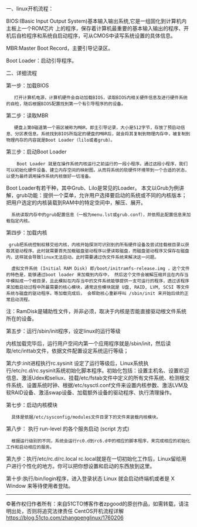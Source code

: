 一、linux开机流程：





   BIOS:(Basic Input Output System)基本输入输出系统,它是一组固化到计算机内主板上一个ROM芯片 上的程序，保存着计算机最重要的基本输入输出的程序、开机后自检程序和系统自启动程序，可从CMOS中读写系统设置的具体信息。

   MBR:Master Boot Record，主要引导记录区。

   Boot Loader：启动引导程序。



二、详细流程



第一步：加载BIOS

       打开计算机电源，计算机硬件会自动加载BIOS，读取BIOS内相关硬件信息及进行硬件系统的自检，随后根据BIOS配置找到第一个有引导程序的的设备。

第二步：读取MBR

       硬盘上第0磁道第一个扇区被称为MBR，即主引导记录，大小是512字节，存放了预启动信息、分区表信息。系统找到BIOS所指定的硬盘的MBR后，就会将其复制到物理内存中，被复制到物理内存的内容就是Boot Loader（lilo或者grub）。

第三步：启动Boot Loader

        Boot Loader 就是在操作系统内核运行之前运行的一段小程序。通过这段小程序，我们可以初始化硬件设备、建立内存空间的映射图，从而将系统的软硬件环境带到一个合适的状态，以便为最终调用操作系统内核做好一切准备。
Boot Loader有若干种，其中Grub、Lilo是常见的Loader。
本文以Grub为例讲解，grub功能：提供一个菜单，允许用户选择要启动的系统或不同的内核版本； 把用户选定的内核装载到RAM中的特定空间中，解压、展开。

      系统读取内存中的grub配置信息（一般为menu.lst或grub.conf），并依照此配置信息来加载指定内核。



第四步：加载内核

     grub把系统控制权移交给内核，内核开始探测可识别到的所有硬件设备及尝试挂载根目录以获取其驱动程序。此时就需要首先加载磁盘驱动程序以便读取磁盘，而磁盘驱动程序又保存在磁盘内，这样就会导致linux无法启动。此时需要通过伪文件系统来解决这一问题。
    
      虚拟文件系统 (Initial RAM Disk) 即/boot/initramfs-release.img ，这个文件的特色是，能够通过boot loader 来加载到内存中， 然后这个文件会被解压缩并且在内存当中模拟成一个根目录，且此模拟在内存当中的文件系统能够提供一支可运行的程序，透过该程序来加载启动过程中所最需要的核心模块，通常这些模块就是 U盘, RAID, LVM, SCSI 等文件系统与磁盘的驱动程序。等加载完成后， 会帮助核心重新呼叫 /sbin/init 来开始后续的正常启动流程。

 注：RamDisk是辅助性文件，并非必须，取决于内核是否能直接驱动根文件系统所在的设备。



第五步：运行/sbin/init程序，设定linux的运行等级

   内核加载完毕后，运行用户空间内第一个应用程序就是/sbin/init，然后读取/etc/inttab文件，依据文件配置设定系统运行等级；



第六步:init进程执行rc.sysinit
      设定了运行等级后，Linux系统执行/etc/rc.d/rc.sysinit系统初始化脚本程序。初始化包括：设置主机名、设置欢迎信息、激活Udex和seliux、挂载/etc/fstab文件中定义的所有文件系统、检测根文件系统、设置系统时钟、根据/etc/sysctl.conf文件来设置内核参数、激活LVM及软RAID设备、激活swap设备、加载额外设备的驱动程序、执行清理操作。

 第七步：启动内核模块

      具体是依据/etc/sysconfig/modules文件目录下的文件来装载内核模块。

第八步： 执行 run-level 的各个服务启动 (script 方式)

      根据运行级别的不同，系统会运行rc0.d到rc6.d中的相应的脚本程序，来完成相应的初始化工作和启动相应的服务。



第九步：执行/etc/rc.d/rc.local
     rc.local就是在一切初始化工作后，Linux留给用户进行个性化的地方。你可以把你想设置和启动的东西放到这里。



第十步:执行/bin/login程序，进入登录状态
    Linux 就会启动终端机或者是 X Window 来等待使用者登陆。

-----------------------------------
©著作权归作者所有：来自51CTO博客作者zpgood的原创作品，如需转载，请注明出处，否则将追究法律责任
CentOS开机流程详解
https://blog.51cto.com/zhangpenglinux/1760206